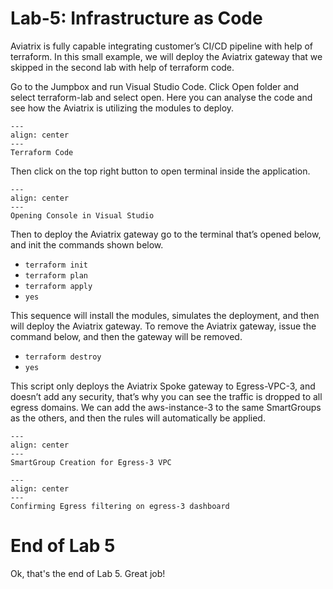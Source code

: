 
# Lab-5: Infrastructure as Code


Aviatrix is fully capable integrating customer’s CI/CD pipeline with help of terraform. In this small example, we will deploy the Aviatrix gateway that we skipped in the second lab with help of terraform code. 

Go to the Jumpbox and run Visual Studio Code. Click Open folder and select terraform-lab and select open. Here you can analyse the code and see how the Aviatrix is utilizing the modules to deploy. 


```{figure} images-lab5/1.png
---
align: center
---
Terraform Code 
```

Then click on the top right button to open terminal inside the application.

```{figure} images-lab5/2.png
---
align: center
---
Opening Console in Visual Studio
```

Then to deploy the Aviatrix gateway go to the terminal that’s opened below, and init the commands shown below.
-	`terraform init`
-	`terraform plan`
-	`terraform apply`	
-   `yes`

This sequence will install the modules, simulates the deployment, and then will deploy the Aviatrix gateway.
To remove the Aviatrix gateway, issue the command below, and then the gateway will be removed.

-	`terraform destroy`
-	`yes`

This script only deploys the Aviatrix Spoke gateway to Egress-VPC-3, and doesn’t add any security, that’s why you can see the traffic is dropped to all egress domains. We can add the aws-instance-3 to the same SmartGroups as the others, and then the rules will automatically be applied. 


```{figure} images-lab5/3.png
---
align: center
---
SmartGroup Creation for Egress-3 VPC
```


```{figure} images-lab5/4.png
---
align: center
---
Confirming Egress filtering on egress-3 dashboard
```


# End of Lab 5

Ok, that's the end of Lab 5. Great job! 
